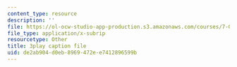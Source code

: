 ```yaml
---
content_type: resource
description: ''
file: https://ol-ocw-studio-app-production.s3.amazonaws.com/courses/7-01sc-fundamentals-of-biology-fall-2011/de2ab904d0eb8969472ee7412896599b_TnpCMgtDPgk.srt
file_type: application/x-subrip
resourcetype: Other
title: 3play caption file
uid: de2ab904-d0eb-8969-472e-e7412896599b
---
```

